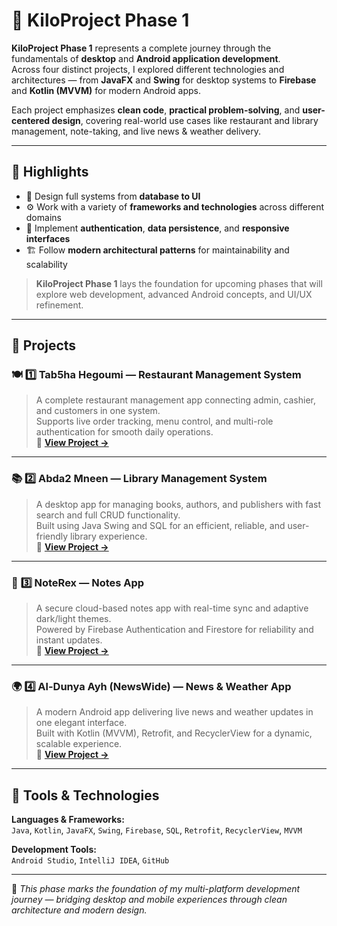 # 🚀 KiloProject Phase 1

**KiloProject Phase 1** represents a complete journey through the fundamentals of **desktop** and **Android application development**.  
Across four distinct projects, I explored different technologies and architectures — from **JavaFX** and **Swing** for desktop systems to **Firebase** and **Kotlin (MVVM)** for modern Android apps.

Each project emphasizes **clean code**, **practical problem-solving**, and **user-centered design**, covering real-world use cases like restaurant and library management, note-taking, and live news & weather delivery.

---

## 🎯 Highlights

- 🧩 Design full systems from **database to UI**
- ⚙️ Work with a variety of **frameworks and technologies** across different domains
- 🔐 Implement **authentication**, **data persistence**, and **responsive interfaces**
- 🏗️ Follow **modern architectural patterns** for maintainability and scalability

> **KiloProject Phase 1** lays the foundation for upcoming phases that will explore web development, advanced Android concepts, and UI/UX refinement.

---

## 🧠 Projects

### 🍽️ **1️⃣ Tab5ha Hegoumi — Restaurant Management System**  
> A complete restaurant management app connecting admin, cashier, and customers in one system.  
> Supports live order tracking, menu control, and multi-role authentication for smooth daily operations.  
📁 **[View Project →](https://github.com/ahmedmmesmail/KiloProject/tree/main/Phase%201/Tab5ah%20Hegoumi)**  

---

### 📚 **2️⃣ Abda2 Mneen — Library Management System**  
> A desktop app for managing books, authors, and publishers with fast search and full CRUD functionality.  
> Built using Java Swing and SQL for an efficient, reliable, and user-friendly library experience.  
📁 **[View Project →](https://github.com/ahmedmmesmail/KiloProject/tree/main/Phase%201/Abda2%20Mneen)**  

---

### 📝 **3️⃣ NoteRex — Notes App**  
> A secure cloud-based notes app with real-time sync and adaptive dark/light themes.  
> Powered by Firebase Authentication and Firestore for reliability and instant updates.  
📁 **[View Project →](https://github.com/ahmedmmesmail/KiloProject/tree/main/Phase%201/NoteRex)**  

---

### 🌍 **4️⃣ Al-Dunya Ayh (NewsWide) — News & Weather App**  
> A modern Android app delivering live news and weather updates in one elegant interface.  
> Built with Kotlin (MVVM), Retrofit, and RecyclerView for a dynamic, scalable experience.  
📁 **[View Project →](https://github.com/ahmedmmesmail/KiloProject/tree/main/Phase%201/Al-Dunya%20Ayh)**  

---


## 🧰 Tools & Technologies

**Languages & Frameworks:**  
`Java`, `Kotlin`, `JavaFX`, `Swing`, `Firebase`, `SQL`, `Retrofit`, `RecyclerView`, `MVVM`

**Development Tools:**  
`Android Studio`, `IntelliJ IDEA`, `GitHub`

---

📍 *This phase marks the foundation of my multi-platform development journey — bridging desktop and mobile experiences through clean architecture and modern design.*
